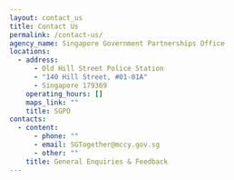 ```yaml
---
layout: contact_us
title: Contact Us
permalink: /contact-us/
agency_name: Singapore Government Partnerships Office
locations:
  - address:
      - Old Hill Street Police Station
      - "140 Hill Street, #01-01A"
      - Singapore 179369
    operating_hours: []
    maps_link: ""
    title: SGPO
contacts:
  - content:
      - phone: ""
      - email: SGTogether@mccy.gov.sg
      - other: ""
    title: General Enquiries & Feedback
---
```

